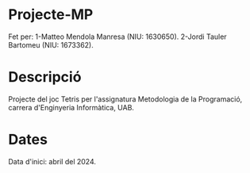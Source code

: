 # Projecte-MP
Fet per: 
1-Matteo Mendola Manresa (NIU: 1630650).
2-Jordi Tauler Bartomeu (NIU: 1673362).

# Descripció
Projecte del joc Tetris per l'assignatura Metodologia de la Programació, carrera d'Enginyeria Informàtica, UAB.

# Dates
Data d'inici: abril del 2024.